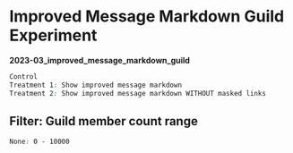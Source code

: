 # Improved Message Markdown Guild Experiment

**2023-03_improved_message_markdown_guild**

```css
Control
Treatment 1: Show improved message markdown
Treatment 2: Show improved message markdown WITHOUT masked links
```

## Filter: Guild member count range
```css
None: 0 - 10000
```


